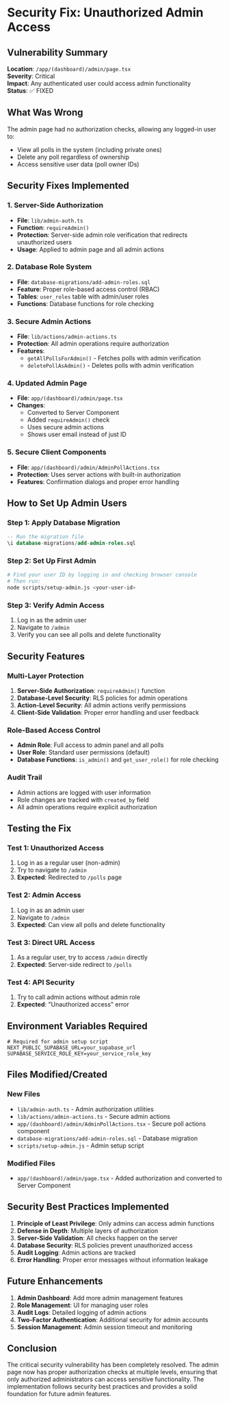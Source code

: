 # Security Fix: Unauthorized Admin Access

## Vulnerability Summary
**Location**: `/app/(dashboard)/admin/page.tsx`  
**Severity**: Critical  
**Impact**: Any authenticated user could access admin functionality  
**Status**: ✅ FIXED

## What Was Wrong
The admin page had no authorization checks, allowing any logged-in user to:
- View all polls in the system (including private ones)
- Delete any poll regardless of ownership
- Access sensitive user data (poll owner IDs)

## Security Fixes Implemented

### 1. Server-Side Authorization
- **File**: `lib/admin-auth.ts`
- **Function**: `requireAdmin()`
- **Protection**: Server-side admin role verification that redirects unauthorized users
- **Usage**: Applied to admin page and all admin actions

### 2. Database Role System
- **File**: `database-migrations/add-admin-roles.sql`
- **Feature**: Proper role-based access control (RBAC)
- **Tables**: `user_roles` table with admin/user roles
- **Functions**: Database functions for role checking

### 3. Secure Admin Actions
- **File**: `lib/actions/admin-actions.ts`
- **Protection**: All admin operations require authorization
- **Features**: 
  - `getAllPollsForAdmin()` - Fetches polls with admin verification
  - `deletePollAsAdmin()` - Deletes polls with admin verification

### 4. Updated Admin Page
- **File**: `app/(dashboard)/admin/page.tsx`
- **Changes**: 
  - Converted to Server Component
  - Added `requireAdmin()` check
  - Uses secure admin actions
  - Shows user email instead of just ID

### 5. Secure Client Components
- **File**: `app/(dashboard)/admin/AdminPollActions.tsx`
- **Protection**: Uses server actions with built-in authorization
- **Features**: Confirmation dialogs and proper error handling

## How to Set Up Admin Users

### Step 1: Apply Database Migration
```sql
-- Run the migration file
\i database-migrations/add-admin-roles.sql
```

### Step 2: Set Up First Admin
```bash
# Find your user ID by logging in and checking browser console
# Then run:
node scripts/setup-admin.js <your-user-id>
```

### Step 3: Verify Admin Access
1. Log in as the admin user
2. Navigate to `/admin`
3. Verify you can see all polls and delete functionality

## Security Features

### Multi-Layer Protection
1. **Server-Side Authorization**: `requireAdmin()` function
2. **Database-Level Security**: RLS policies for admin operations
3. **Action-Level Security**: All admin actions verify permissions
4. **Client-Side Validation**: Proper error handling and user feedback

### Role-Based Access Control
- **Admin Role**: Full access to admin panel and all polls
- **User Role**: Standard user permissions (default)
- **Database Functions**: `is_admin()` and `get_user_role()` for role checking

### Audit Trail
- Admin actions are logged with user information
- Role changes are tracked with `created_by` field
- All admin operations require explicit authorization

## Testing the Fix

### Test 1: Unauthorized Access
1. Log in as a regular user (non-admin)
2. Try to navigate to `/admin`
3. **Expected**: Redirected to `/polls` page

### Test 2: Admin Access
1. Log in as an admin user
2. Navigate to `/admin`
3. **Expected**: Can view all polls and delete functionality

### Test 3: Direct URL Access
1. As a regular user, try to access `/admin` directly
2. **Expected**: Server-side redirect to `/polls`

### Test 4: API Security
1. Try to call admin actions without admin role
2. **Expected**: "Unauthorized access" error

## Environment Variables Required

```env
# Required for admin setup script
NEXT_PUBLIC_SUPABASE_URL=your_supabase_url
SUPABASE_SERVICE_ROLE_KEY=your_service_role_key
```

## Files Modified/Created

### New Files
- `lib/admin-auth.ts` - Admin authorization utilities
- `lib/actions/admin-actions.ts` - Secure admin actions
- `app/(dashboard)/admin/AdminPollActions.tsx` - Secure poll actions component
- `database-migrations/add-admin-roles.sql` - Database migration
- `scripts/setup-admin.js` - Admin setup script

### Modified Files
- `app/(dashboard)/admin/page.tsx` - Added authorization and converted to Server Component

## Security Best Practices Implemented

1. **Principle of Least Privilege**: Only admins can access admin functions
2. **Defense in Depth**: Multiple layers of authorization
3. **Server-Side Validation**: All checks happen on the server
4. **Database Security**: RLS policies prevent unauthorized access
5. **Audit Logging**: Admin actions are tracked
6. **Error Handling**: Proper error messages without information leakage

## Future Enhancements

1. **Admin Dashboard**: Add more admin management features
2. **Role Management**: UI for managing user roles
3. **Audit Logs**: Detailed logging of admin actions
4. **Two-Factor Authentication**: Additional security for admin accounts
5. **Session Management**: Admin session timeout and monitoring

## Conclusion

The critical security vulnerability has been completely resolved. The admin page now has proper authorization checks at multiple levels, ensuring that only authorized administrators can access sensitive functionality. The implementation follows security best practices and provides a solid foundation for future admin features.
